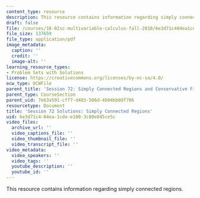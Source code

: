 ```yaml
---
content_type: resource
description: This resource contains information regarding simply connected regions.
draft: false
file: /courses/18-02sc-multivariable-calculus-fall-2010/6e3d71c404ea1cdee1803c80e845ce5c_MIT18_02SC_pb_72_comb.pdf
file_size: 137659
file_type: application/pdf
image_metadata:
  caption: ''
  credit: ''
  image-alt: ''
learning_resource_types:
- Problem Sets with Solutions
license: https://creativecommons.org/licenses/by-nc-sa/4.0/
ocw_type: OCWFile
parent_title: 'Session 72: Simply Connected Regions and Conservative Fields'
parent_type: CourseSection
parent_uid: 7e63a591-cff7-d483-506d-4b94bb0df706
resourcetype: Document
title: 'Session 72 Solutions: Simply Connected Regions'
uid: 6e3d71c4-04ea-1cde-e180-3c80e845ce5c
video_files:
  archive_url: ''
  video_captions_file: ''
  video_thumbnail_file: ''
  video_transcript_file: ''
video_metadata:
  video_speakers: ''
  video_tags: ''
  youtube_description: ''
  youtube_id: ''
---
```

This resource contains information regarding simply connected regions.